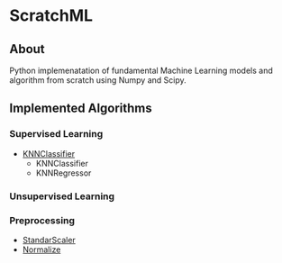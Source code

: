 # ScratchML

## About 
Python implemenatation of fundamental Machine Learning models and algorithm from scratch using Numpy and Scipy.

## Implemented Algorithms
### Supervised Learning
+ [KNNClassifier](ScratchML/neighbors/)
    * KNNClassifier
    * KNNRegressor


### Unsupervised Learning

### Preprocessing
- [StandarScaler](ScratchML/transformation/_preprocessing.py)
- [Normalize](ScratchML/transformation/_preprocessing.py)
